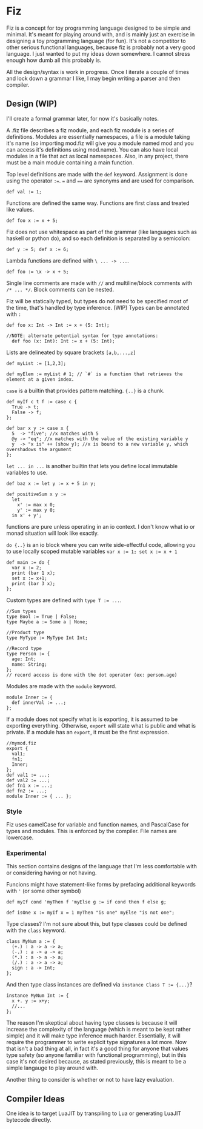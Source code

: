 # Fiz

Fiz is a concept for toy programming language designed to be simple and minimal. It's meant for playing around with, and is mainly just an exercise in designing a toy programming language (for fun). It's not a competitor to other serious functional languages, because fiz is probably not a very good language. I just wanted to put my ideas down somewhere. I cannot stress enough how dumb all this probably is.

All the design/syntax is work in progress. Once I iterate a couple of times and lock down a grammar I like, I may begin writing a parser and then compiler.

## Design (WIP)

I'll create a formal grammar later, for now it's basically notes.

A .fiz file describes a fiz module, and each fiz module is a series of definitions. Modules are essentially namespaces, a file is a module taking it's name (so importing mod.fiz will give you a module named mod and you can access it's definitions using mod.name). You can also have local modules in a file that act as local namespaces. Also, in any project, there must be a main module containing a main function. 

Top level definitions are made with the `def` keyword. Assignment is done using the operator `:=`. `=` and `==` are synonyms and are used for comparison.

    def val := 1;

Functions are defined the same way. Functions are first class and treated like values.

    def foo x := x + 5;
    
Fiz does not use whitespace as part of the grammar (like languages such as haskell or python do), and so each definition is separated by a semicolon:

    def y := 5; def x := 6;

Lambda functions are defined with `\ ... -> ...`.

    def foo := \x -> x + 5;

Single line comments are made with `//` and multiline/block comments with `/* ... */`. Block comments can be nested. 

Fiz will be statically typed, but types do not need to be specified most of the time, that's handled by type inference. (WIP) Types can be annotated with `:`

    def foo x: Int -> Int := x + (5: Int);
    
    //NOTE: alternate potential syntax for type annotations:
      def foo (x: Int): Int := x + (5: Int);

Lists are delineated by square brackets `[a,b,...,z]`

    def myList := [1,2,3];
    
    def myElem := myList # 1; // `#` is a function that retrieves the element at a given index.

`case` is a builtin that provides pattern matching. `{..}` is a chunk.

    def myIf c t f := case c {
      True -> t;
      False -> f;
    };

    def bar x y := case x {
      5  -> "five"; //x matches with 5
      @y -> "eq"; //x matches with the value of the existing variable y
      y  -> "x is" ++ (show y); //x is bound to a new variable y, which overshadows the argument
    };

`let ... in ...` is another builtin that lets you define local immutable variables to use.

    def baz x := let y := x + 5 in y;

    def positiveSum x y :=
      let
        x' := max x 0;
        y' := max y 0;
      in x' + y';

functions are pure unless operating in an io context. I don't know what io or monad situation will look like exactly.

`do {..}` is an io block where you can write side-effectful code, allowing you to use locally scoped mutable variables `var x := 1; set x := x + 1`

    def main := do {
      var x := 2;
      print (bar 1 x);
      set x := x+1;
      print (bar 3 x);
    };

Custom types are defined with `type T := ...`.

    //Sum types
    type Bool := True | False;
    type Maybe a := Some a | None;
    
    //Product type
    type MyType := MyType Int Int;
    
    //Record type
    type Person := {
      age: Int;
      name: String;
    };
    // record access is done with the dot operator (ex: person.age)

Modules are made with the `module` keyword.

    module Inner := {
      def innerVal := ...;
    };

If a module does not specify what is is exporting, it is assumed to be exporting everything. Otherwise, `export` will state what is public and what is private. If a module has an `export`, it must be the first expression.

    //mymod.fiz
    export {
      val1;
      fn1;
      Inner;
    };
    def val1 := ...;
    def val2 := ...;
    def fn1 x := ...;
    def fn2 := ...;
    module Inner := { ... };

### Style

Fiz uses camelCase for variable and function names, and PascalCase for types and modules. This is enforced by the compiler. File names are lowercase.

### Experimental

This section contains designs of the language that I'm less comfortable with or considering having or not having.

Funcions might have statement-like forms by prefacing additional keywords with `'` (or some other symbol)

    def myIf cond 'myThen f 'myElse g := if cond then f else g;
    
    def isOne x := myIf x = 1 myThen "is one" myElse "is not one";

Type classes? I'm not sure about this, but type classes could be defined with the `class` keyword.

    class MyNum a := {
      (+.) : a -> a -> a;
      (-.) : a -> a -> a;
      (*.) : a -> a -> a;
      (/.) : a -> a -> a;
      sign : a -> Int;
    };

And then type class instances are defined via `instance Class T := {...}`?

    instance MyNum Int := {
      x +. y := x+y;
      //...
    };
    
The reason I'm skeptical about having type classes is because it will increase the complexity of the language (which is meant to be kept rather simple) and it will make type inference much harder. Essentially, it will require the programmer to write explicit type signatures a lot more. Now that isn't a bad thing at all, in fact it's a good thing for anyone that values type safety (so anyone familiar with functional programming), but in this case it's not desired because, as stated previously, this is meant to be a simple langauge to play around with.

Another thing to consider is whether or not to have lazy evaluation.

## Compiler Ideas

One idea is to target LuaJIT by transpiling to Lua or generating LuaJIT bytecode directly.
